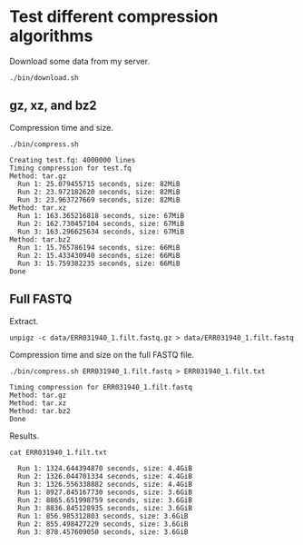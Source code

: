 # Test different compression algorithms

Download some data from my server.

```console
./bin/download.sh
```

## gz, xz, and bz2

Compression time and size.

```console
./bin/compress.sh
```
```
Creating test.fq: 4000000 lines
Timing compression for test.fq
Method: tar.gz
  Run 1: 25.079455715 seconds, size: 82MiB
  Run 2: 23.972182620 seconds, size: 82MiB
  Run 3: 23.963727669 seconds, size: 82MiB
Method: tar.xz
  Run 1: 163.365216818 seconds, size: 67MiB
  Run 2: 162.730457104 seconds, size: 67MiB
  Run 3: 163.296625634 seconds, size: 67MiB
Method: tar.bz2
  Run 1: 15.765786194 seconds, size: 66MiB
  Run 2: 15.433430940 seconds, size: 66MiB
  Run 3: 15.759382235 seconds, size: 66MiB
Done
```

## Full FASTQ

Extract.

```console
unpigz -c data/ERR031940_1.filt.fastq.gz > data/ERR031940_1.filt.fastq
```

Compression time and size on the full FASTQ file.

```console
./bin/compress.sh ERR031940_1.filt.fastq > ERR031940_1.filt.txt
```
```
Timing compression for ERR031940_1.filt.fastq
Method: tar.gz
Method: tar.xz
Method: tar.bz2
Done
```

Results.

```console
cat ERR031940_1.filt.txt
```
```
  Run 1: 1324.644394870 seconds, size: 4.4GiB
  Run 2: 1326.044701334 seconds, size: 4.4GiB
  Run 3: 1326.556338882 seconds, size: 4.4GiB
  Run 1: 8927.845167730 seconds, size: 3.6GiB
  Run 2: 8865.651998759 seconds, size: 3.6GiB
  Run 3: 8836.845128935 seconds, size: 3.6GiB
  Run 1: 856.985312803 seconds, size: 3.6GiB
  Run 2: 855.498427229 seconds, size: 3.6GiB
  Run 3: 878.457609050 seconds, size: 3.6GiB
```
